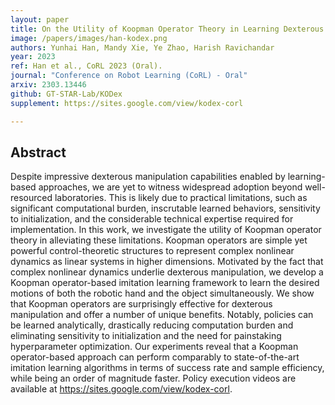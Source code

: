 ```yaml
---
layout: paper
title: On the Utility of Koopman Operator Theory in Learning Dexterous Manipulation Skills
image: /papers/images/han-kodex.png
authors: Yunhai Han, Mandy Xie, Ye Zhao, Harish Ravichandar
year: 2023
ref: Han et al., CoRL 2023 (Oral).
journal: "Conference on Robot Learning (CoRL) - Oral"
arxiv: 2303.13446
github: GT-STAR-Lab/KODex
supplement: https://sites.google.com/view/kodex-corl

---
```


## Abstract

Despite impressive dexterous manipulation capabilities enabled by learning-based approaches, we are yet to witness widespread adoption beyond well-resourced laboratories. This is likely due to practical limitations, such as significant computational burden, inscrutable learned behaviors, sensitivity to initialization, and the considerable technical expertise required for implementation. In this work, we investigate the utility of Koopman operator theory in alleviating these limitations. Koopman operators are simple yet powerful control-theoretic structures to represent complex nonlinear dynamics as linear systems in higher dimensions. Motivated by the fact that complex nonlinear dynamics underlie dexterous manipulation, we develop a Koopman operator-based imitation learning framework to learn the desired motions of both the robotic hand and the object simultaneously. We show that Koopman operators are surprisingly effective for dexterous manipulation and offer a number of unique benefits. Notably, policies can be learned analytically, drastically reducing computation burden and eliminating sensitivity to initialization and the need for painstaking hyperparameter optimization. Our experiments reveal that a Koopman operator-based approach can perform comparably to state-of-the-art imitation learning algorithms in terms of success rate and sample efficiency, while being an order of magnitude faster. Policy execution videos are available at https://sites.google.com/view/kodex-corl.